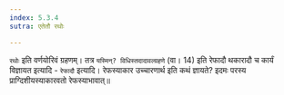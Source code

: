 ```yaml
---
index: 5.3.4
sutra: एतेतौ रथोः

---
```

   `रथोः` इति वर्णयोरिवं ग्रहणम्। तत्र `यस्मिन्? विधिस्तदादावल्ग्रहणे` (वा। 14) इति रेफादौ थकारादौ च कार्यं विज्ञायत इत्यादि - `रेफादौ` इत्यादि। रेफस्याकार उच्चारणार्थ इति कथं ज्ञायते? इदमः परस्य प्राग्दिशीयस्याकारवतो रेफस्याभावात्॥